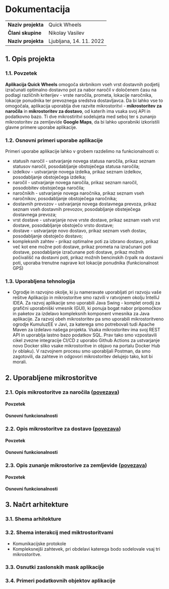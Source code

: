 # Dokumentacija
|                              |                                                     |
|:-----------------------------|:----------------------------------------------------|
|**Naziv projekta**            |Quick Wheels                                         |
|**Člani skupine**             |Nikolay Vasilev                                      |
|**Naziv projekta**            |Ljubljana, 14. 11. 2022                              |


## 1. Opis projekta
### 1.1. Povzetek
**Aplikacija Quick Wheels** omogoča skrbnikom vseh vrst dostavnih podjetij izračunati optimalno dostavno pot za nabor naročil v določenem času na podlagi različnih kriterijev - vrste naročila, prometa, lokacije naročnika, lokacije ponudnika ter prevoznega sredstva dostavljavca. Da bi lahko vse to omogočala, aplikacija uporablja dve razvite mikrostoritvi - **mikrostoritev za naročila** in **mikrostoritev za dostavo**, od katerih ima vsaka svoj API in podatkovno bazo. Ti dve mikrostiritvi sodelujeta med seboj ter s zunanjo mikrostoritev za zemljevide **Google Maps**, da bi lahko uporabniki izkoristili glavne primere uporabe aplikacije.

### 1.2. Osnovni primeri uporabe aplikacije
Primeri uporabe aplikacije lahko v grobem razdelimo na funkcionalnosti o:
+ statusih naročil - ustvarjanje novega statusa naročila, prikaz seznam statusov naročil, posodabljanje obstoječega statusa naročila;
+ izdelkov - ustvarjanje novega izdelka, prikaz seznam izdelkov, posodabljanje obstoječega izdelka;
+ naročil - ustvarjanje novega naročila, prikaz seznam naročil, posodobitev obstoječega naročila;
+ naročnikih - ustvarjanje novega naročnika, prikaz seznam vseh naročnikov, posodabljanje obstoječega naročnika;
+ dostavnih prevozov - ustvarjanje novega dostavnega prevoza, prikaz seznam vseh dostavnih prevozov, posodabljanje obsteječega dostavnega prevoza;
+ vrst dostave - ustvarjanje nove vrste dostave, prikaz seznam vseh vrst dostave, posodabljanje obstoječo vrsto dostave;
+ dostave - ustvarjanje novo dostavo, prikaz seznam vseh dostav, posodabljanje obstoječo dostavo;
+ kompleksnih zahtev - prikaz optimalne poti za izbrano dostavo, prikaz več kot ene možne poti dostave, prikaz prometa na izračunani poti dostave, posodabljanje izračunane poti dostave, prikaz možnih počivališč na dostavni poti, prikaz možnih bencinskih črpalk na dostavni poti, uporaba trenutne naprave kot lokacije ponudnika (funkcionalnost GPS)

### 1.3. Uporabljena tehnologija
+ Ogrodje in razvojno okolje, ki ju nameravate uporabljati pri razvoju vaše rešitve
Aplikacijo in mikrostoritve smo razvili v ratvojnem okolju IntelliJ IDEA. Za razvoj aplikacije smo uporabili Java Swing - komplet orodij za grafični uporabniški vmesnik (GUI), ki ponuja bogat nabor pripomočkov in paketov za izdelavo kompleksnih komponent vmesnika za Java aplikacije. Za razvoj obeh mikrostoritev pa smo uporabili mikrostoritveno ogrodje KumuluzEE v Javi, za katerega smo potrebovali tudi Apache Maven za izdelavo našega projekta. Vsaka mikrostoritev ima svoj REST API in uporablja lastno bazo podatkov SQL. Prav tako smo vzpostavili cikel zvezne integracije CI/CD z uporabo Github Actions za ustvarjanje novo Docker sliko vsake mikrostoritve in objavo na portalu Docker Hub (v oblaku). V razvojnem procesu smo uporabljali Postman, da smo zagotovili, da zahteve in odgovori mikrostoritev delujejo tako, kot bi morali.

## 2. Uporabljene mikrostoritve
### 2.1. Opis mikrostoritve za naročila ([povezava](https://github.com/rso-2022-2023/RSO_S47_Order))
#### Povzetek
#### Osnovni funkcionalnosti
### 2.2. Opis mikrostoritve za dostavo ([povezava](https://github.com/rso-2022-2023/RSO_S47_Delivery))
#### Povzetek
#### Osnovni funkcionalnosti
### 2.3. Opis zunanje mikrostorive za zemljevide ([povezava](https://developers.google.com/maps/documentation))
#### Povzetek
#### Osnovni funkcionalnosti

## 3. Načrt arhitekture
### 3.1. Shema arhitekture
### 3.2. Shema interakcij med miktrostoritvami
+ Komunikacijske protokole
+ Kompleksnejši zahtevek, pri obdelavi katerega bodo sodelovale vsaj tri mikrostoritve.
### 3.3. Osnutki zaslonskih mask aplikacije
### 3.4. Primeri podatkovnih objektov aplikacije
